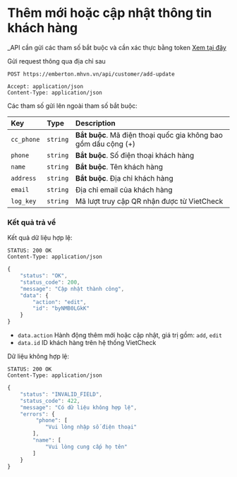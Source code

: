 # Thêm mới hoặc cập nhật thông tin khách hàng

_API cần gửi các tham số bắt buộc và cần xác thực bằng token [Xem tại đây](README.md)

Gửi request thông qua địa chỉ sau
 ```http
POST https://emberton.mhvn.vn/api/customer/add-update

Accept: application/json
Content-Type: application/json
```

Các tham số gửi lên ngoài tham số bắt buộc:

| Key | Type | Description |
| :--- | :--- | :--- |
| `cc_phone` | `string` | **Bắt buộc**. Mã điện thoại quốc gia không bao gồm dấu cộng (+) |
| `phone` | `string` | **Bắt buộc**. Số điện thoại khách hàng |
| `name` | `string` | **Bắt buộc**. Tên khách hàng |
| `address` | `string` | **Bắt buộc**. Địa chỉ khách hàng |
| `email` | `string` | Địa chỉ email của khách hàng |
| `log_key` | `string` | Mã lượt truy cập QR nhận được từ VietCheck |

### Kết quả trả về
Kết quả dữ liệu hợp lệ:
 ```http
STATUS: 200 OK
Content-Type: application/json
```
```javascript
{
    "status": "OK",
    "status_code": 200,
    "message": "Cập nhật thành công",
    "data": {
        "action": "edit",
        "id": "byNMB0LGkK"
    }
}
```

- `data.action` Hành động thêm mới hoặc cập nhật, giá trị gồm: `add`, `edit`
- `data.id` ID khách hàng trên hệ thống VietCheck

Dữ liệu không hợp lệ:
 ```http
STATUS: 200 OK
Content-Type: application/json
```
```javascript
{
    "status": "INVALID_FIELD",
    "status_code": 422,
    "message": "Có dữ liệu không hợp lệ",
    "errors": {
         "phone": [
            "Vui lòng nhập số điện thoại"
        ],
        "name": [
            "Vui lòng cung cấp họ tên"
        ]
    }
}
```

